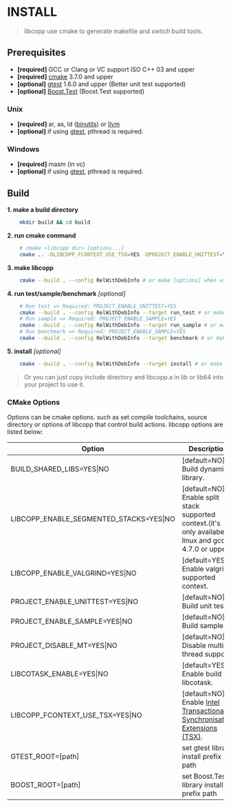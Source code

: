 INSTALL
=======

> libcopp use cmake to generate makefile and switch build tools.

Prerequisites
-------------

-   **[required]** GCC or Clang or VC support ISO C++ 03 and upper
-   **[required]** [cmake](www.cmake.org) 3.7.0 and upper
-   **[optional]** [gtest](https://code.google.com/p/googletest/) 1.6.0 and upper (Better unit test supported)
-   **[optional]** [Boost.Test](http://www.boost.org/doc/libs/release/libs/test/) (Boost.Test supported)

### Unix

-   **[required]** ar, as, ld ([binutils](http://www.gnu.org/software/binutils/)) or [llvm](http://llvm.org/)
-   **[optional]** if using [gtest](https://code.google.com/p/googletest/), pthread is required.

### Windows

-   **[required]** masm (in vc)
-   **[optional]** if using [gtest](https://code.google.com/p/googletest/), pthread is required.

Build
-----

**1. make a build directory**
```bash
    mkdir build && cd build
```

**2. run cmake command**
```bash
    # cmake <libcopp dir> [options...]
    cmake .. -DLIBCOPP_FCONTEXT_USE_TSX=YES -DPROJECT_ENABLE_UNITTEST=YES -DPROJECT_ENABLE_SAMPLE=YES
```

**3. make libcopp**
```bash
    cmake --build . --config RelWithDebInfo # or make [options] when using Makefile
```

**4. run test/sample/benchmark** *[optional]*
```bash
    # Run test => Required: PROJECT_ENABLE_UNITTEST=YES
    cmake --build . --config RelWithDebInfo --target run_test # or make run_test when using Makefile
    # Run sample => Required: PROJECT_ENABLE_SAMPLE=YES
    cmake --build . --config RelWithDebInfo --target run_sample # or make run_sample when using Makefile
    # Run benchmark => Required: PROJECT_ENABLE_SAMPLE=YES
    cmake --build . --config RelWithDebInfo --target benchmark # or make benchmark when using Makefile
```

**5. install** *[optional]*
```bash
    cmake --build . --config RelWithDebInfo --target install # or make install when using Makefile
```

> Or you can just copy include directory and libcopp.a in lib or lib64 into your project to use it.

### CMake Options
Options can be cmake options. such as set compile toolchains, source directory or options of libcopp that control build actions. libcopp options are listed below:

Option  | Description
--------|------------
BUILD\_SHARED\_LIBS=YES\|NO | [default=NO] Build dynamic library.
LIBCOPP\_ENABLE\_SEGMENTED\_STACKS=YES\|NO | [default=NO] Enable split stack supported context.(it's only availabe in linux and gcc 4.7.0 or upper)
LIBCOPP\_ENABLE\_VALGRIND=YES\|NO | [default=YES] Enable valgrind supported context.
PROJECT\_ENABLE\_UNITTEST=YES\|NO | [default=NO] Build unit test.
PROJECT\_ENABLE\_SAMPLE=YES\|NO | [default=NO] Build samples.
PROJECT\_DISABLE\_MT=YES\|NO | [default=NO] Disable multi-thread support.
LIBCOTASK\_ENABLE=YES\|NO | [default=YES] Enable build libcotask.
LIBCOPP\_FCONTEXT\_USE\_TSX=YES\|NO | [default=NO] Enable [Intel Transactional Synchronisation Extensions (TSX)](https://software.intel.com/en-us/node/695149).
GTEST\_ROOT=[path] | set gtest library install prefix path
BOOST\_ROOT=[path] | set Boost.Test library install prefix path
